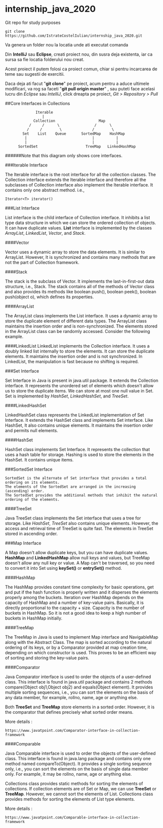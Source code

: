 # internship_java_2020

Git repo for study purposes

    git clone https://github.com/IstrateCostelIulian/internship_java_2020.git

Va genera un folder nou la locatia unde ati executat comanda

Din **IntelliJ** sau **Eclipse**, creati proiect nou, din susra deja existenta, 
iar ca sursa sa fie locatia folderului nou creat. 

Acest proiect il putem folosi ca proiect comun, chiar si pentru incarcarea de teme sau
sugestii de exercitii.

Daca deja ati facut "**git clone**" pe proiect, 
acum pentru a aduce ultimele modificari, va rog sa faceti 
"**git pull origin master**" , sau puteti face acelasi lucru din 
*Eclipse* sau *IntelliJ*, click dreapta pe proiect, *Git > Repository > Pull*


##Core Interfaces in Collections


                  Iterable
                     |
                 Collection                    Map
               /     /      \                /      \
              /     /        \              /        \
            Set    List    Queue       SortedMap    HashMap
             |                              |          |
             |                              |          |
          SortedSet                      TreeMap   LinkedHashMap


######Note that this diagram only shows core interfaces.



###Iterable Interface

The Iterable interface is the root interface for all the collection classes. The Collection interface extends
the Iterable interface and therefore all the subclasses of Collection interface also implement the Iterable interface.
It contains only one abstract method. i.e.,
    
    Iterator<T> iterator()


###List Interface

List interface is the child interface of Collection interface. It inhibits a list type data structure in which we can store
the ordered collection of objects. It can have duplicate values.
**List** interface is implemented by the classes *ArrayList*, *LinkedList*, *Vector*, and *Stack*.

####Vector

Vector uses a dynamic array to store the data elements. It is similar to ArrayList.
However, It is synchronized and contains many methods that are not the part of Collection framework.

####Stack

The stack is the subclass of Vector. It implements the last-in-first-out data structure, i.e., Stack.
The stack contains all of the methods of Vector class and also provides its methods like boolean push(),
 boolean peek(), boolean push(object o), which defines its properties.

####ArrayList

The ArrayList class implements the List interface. It uses a dynamic array to store the duplicate element of different data types.
The ArrayList class maintains the insertion order and is non-synchronized.
The elements stored in the ArrayList class can be randomly accessed. Consider the following example.

####LinkedList
LinkedList implements the Collection interface. It uses a doubly linked list internally to store the elements.
It can store the duplicate elements. It maintains the insertion order and is not synchronized.
In LinkedList, the manipulation is fast because no shifting is required.
 

###Set Interface

Set Interface in Java is present in java.util package. It extends the Collection interface.
It represents the unordered set of elements which doesn't allow us to store the duplicate items.
We can store at most one null value in Set. Set is implemented by *HashSet*, *LinkedHashSet*, and *TreeSet*.

####LinkedHashSet

LinkedHashSet class represents the LinkedList implementation of Set Interface.
It extends the HashSet class and implements Set interface.
Like HashSet, It also contains unique elements. It maintains the insertion order and permits null elements.

####HashSet

HashSet class implements Set Interface. It represents the collection that uses a hash table for storage.
Hashing is used to store the elements in the HashSet. It contains unique items.

###SortedSet Interface

    SortedSet is the alternate of Set interface that provides a total ordering on its elements.
    The elements of the SortedSet are arranged in the increasing (ascending) order.
    The SortedSet provides the additional methods that inhibit the natural ordering of the elements.

####TreeSet

Java TreeSet class implements the Set interface that uses a tree for storage.
Like *HashSet*, *TreeSet* also contains unique elements. However, the access and retrieval time of TreeSet is quite fast.
The elements in TreeSet stored in ascending order.


###Map Interface

A Map doesn't allow duplicate keys, but you can have duplicate values.
**HashMap** and **LinkedHashMap** allow null keys and values, but TreeMap doesn't allow any null key or value.
A Map can't be traversed, so you need to convert it into Set using **keySet()** or **entrySet()** method.

####HashMap
 
The HashMap provides constant time complexity for basic operations, get and put if the hash function is properly written and
it disperses the elements properly among the buckets. Iteration over HashMap depends on the capacity of HashMap and
a number of key-value pairs. Basically, it is directly proportional to the capacity + size.
Capacity is the number of buckets in HashMap. So it is not a good idea to keep a high number of buckets in HashMap initially.

####TreeMap

The TreeMap in Java is used to implement Map interface and NavigableMap along with the Abstract Class.
The map is sorted according to the natural ordering of its keys, or by a Comparator provided at map creation time,
depending on which constructor is used. This proves to be an efficient way of sorting and storing the key-value pairs.

####Comparator

Java Comparator interface is used to order the objects of a user-defined class.
This interface is found in java.util package and contains 2 methods compare(Object obj1,Object obj2) and equals(Object element).
It provides multiple sorting sequences, i.e., you can sort the elements on the basis of any data member, 
for example, rollno, name, age or anything else.

Both **TreeSet** and **TreeMap** store elements in a sorted order.
However, it is the comparator that defines precisely what sorted order means.

More details :
 
    https://www.javatpoint.com/Comparator-interface-in-collection-framework


####Comparable

Java Comparable interface is used to order the objects of the user-defined class. 
This interface is found in java.lang package and contains only one method named compareTo(Object). It provides a single sorting sequence only, i.e., you can sort the elements on the basis of single data member only. For example, it may be rollno, name, age or anything else. 

Collections class provides static methods for sorting the elements of collections. 
If collection elements are of Set or Map, we can use **TreeSet** or **TreeMap**. 
However, we cannot sort the elements of List. 
Collections class provides methods for sorting the elements of List type elements.

More details : 
    
    https://www.javatpoint.com/Comparable-interface-in-collection-framework

